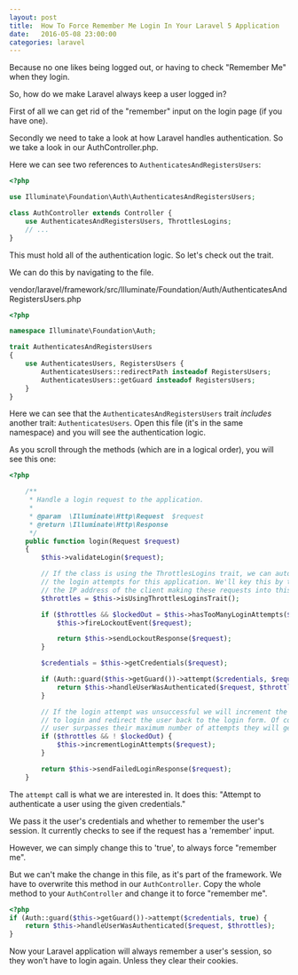 ```yaml
---
layout: post
title:  How To Force Remember Me Login In Your Laravel 5 Application
date:   2016-05-08 23:00:00
categories: laravel
---
```

Because no one likes being logged out, or having to check "Remember Me" when
they login.

So, how do we make Laravel always keep a user logged in?

First of all we can get rid of the "remember" input on the login page (if you
have one).

Secondly we need to take a look at how Laravel handles authentication. So we
take a look in our AuthController.php.

Here we can see two references to `AuthenticatesAndRegistersUsers`:

```php
<?php

use Illuminate\Foundation\Auth\AuthenticatesAndRegistersUsers;

class AuthController extends Controller {
    use AuthenticatesAndRegistersUsers, ThrottlesLogins;
    // ...
}
```

This must hold all of the authentication logic. So let's check out the trait.

We can do this by navigating to the file.

vendor/laravel/framework/src/Illuminate/Foundation/Auth/AuthenticatesAndRegistersUsers.php

```php
<?php

namespace Illuminate\Foundation\Auth;

trait AuthenticatesAndRegistersUsers
{
    use AuthenticatesUsers, RegistersUsers {
        AuthenticatesUsers::redirectPath insteadof RegistersUsers;
        AuthenticatesUsers::getGuard insteadof RegistersUsers;
    }
}
```

Here we can see that the `AuthenticatesAndRegistersUsers` trait *includes*
another trait: `AuthenticatesUsers`. Open this file (it's in the same namespace)
and you will see the authentication logic.

As you scroll through the methods (which are in a logical order), you will see
this one:

```php
<?php

    /**
     * Handle a login request to the application.
     *
     * @param  \Illuminate\Http\Request  $request
     * @return \Illuminate\Http\Response
     */
    public function login(Request $request)
    {
        $this->validateLogin($request);

        // If the class is using the ThrottlesLogins trait, we can automatically throttle
        // the login attempts for this application. We'll key this by the username and
        // the IP address of the client making these requests into this application.
        $throttles = $this->isUsingThrottlesLoginsTrait();

        if ($throttles && $lockedOut = $this->hasTooManyLoginAttempts($request)) {
            $this->fireLockoutEvent($request);

            return $this->sendLockoutResponse($request);
        }

        $credentials = $this->getCredentials($request);

        if (Auth::guard($this->getGuard())->attempt($credentials, $request->has('remember'))) {
            return $this->handleUserWasAuthenticated($request, $throttles);
        }

        // If the login attempt was unsuccessful we will increment the number of attempts
        // to login and redirect the user back to the login form. Of course, when this
        // user surpasses their maximum number of attempts they will get locked out.
        if ($throttles && ! $lockedOut) {
            $this->incrementLoginAttempts($request);
        }

        return $this->sendFailedLoginResponse($request);
    }
```

The `attempt` call is what we are interested in. It does this:
"Attempt to authenticate a user using the given credentials."

We pass it the user's credentials and whether to remember the user's
session. It currently checks to see if the request has a 'remember' input.

However, we can simply change this to 'true', to always force "remember me".

But we can't make the change in this file, as it's part of the framework. We
have to overwrite this method in our `AuthController`. Copy the whole method to
your `AuthController` and change it to force "remember me".

```php
<?php
if (Auth::guard($this->getGuard())->attempt($credentials, true) {
    return $this->handleUserWasAuthenticated($request, $throttles);
}
```

Now your Laravel application will always remember a user's session, so they
won't have to login again. Unless they clear their cookies.